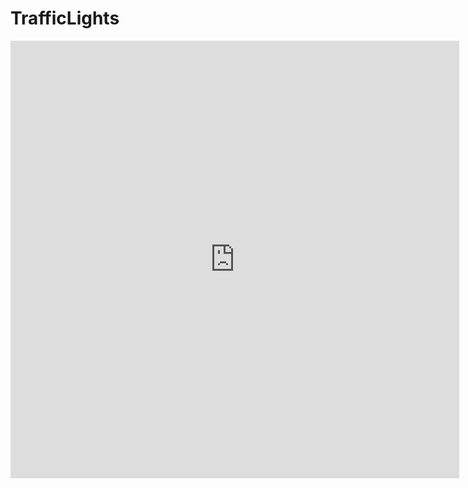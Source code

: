 # TrafficLights
<iframe src="https://github.com/Manuelms1993/TrafficLightsControl-AG/blob/master/Resultados.pdf&embedded=true" style="width:718px; height:700px;" frameborder="0"></iframe>
